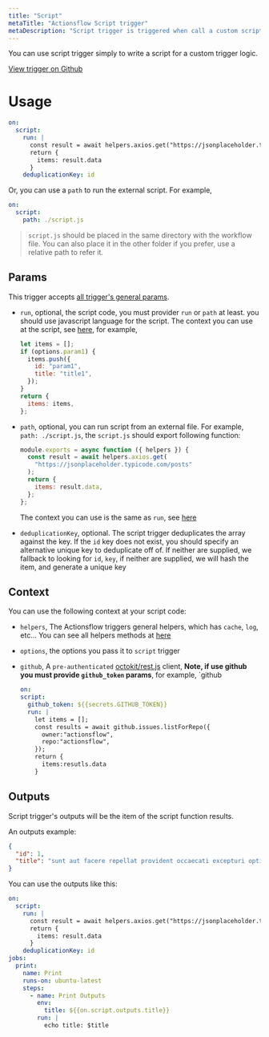 ```yaml
---
title: "Script"
metaTitle: "Actionsflow Script trigger"
metaDescription: "Script trigger is triggered when call a custom script function returns."
---
```


You can use script trigger simply to write a script for a custom trigger logic.

[View trigger on Github](https://github.com/actionsflow/actionsflow/blob/master/packages/actionsflow/src/triggers/script.ts)

# Usage

```yaml
on:
  script:
    run: |
      const result = await helpers.axios.get("https://jsonplaceholder.typicode.com/posts")
      return {
        items: result.data
      }
    deduplicationKey: id
```

Or, you can use a `path` to run the external script. For example,

```yaml
on:
  script:
    path: ./script.js
```

> `script.js` should be placed in the same directory with the workflow file. You can also place it in the other folder if you prefer, use a relative path to refer it.

## Params

This trigger accepts [all trigger's general params](/docs/workflow.md#ontrigger_nameparam).

- `run`, optional, the script code, you must provider `run` or `path` at least. you should use javascript language for the script. The context you can use at the script, see [here](#context), for example,

  ```javascript
  let items = [];
  if (options.param1) {
    items.push({
      id: "param1",
      title: "title1",
    });
  }
  return {
    items: items,
  };
  ```

- `path`, optional, you can run script from an external file. For example, `path: ./script.js`, the `script.js` should export following function:

  ```javascript
  module.exports = async function ({ helpers }) {
    const result = await helpers.axios.get(
      "https://jsonplaceholder.typicode.com/posts"
    );
    return {
      items: result.data,
    };
  };
  ```

  The context you can use is the same as `run`, see [here](#context)

- `deduplicationKey`, optional. The script trigger deduplicates the array against the key. If the `id` key does not exist, you should specify an alternative unique key to deduplicate off of. If neither are supplied, we fallback to looking for `id`, `key`, if neither are supplied, we will hash the item, and generate a unique key

## Context

You can use the following context at your script code:

- `helpers`, The Actionsflow triggers general helpers, which has `cache`, `log`, etc... You can see all helpers methods at [here](/docs/reference/4-trigger-helpers.md)

- `options`, the options you pass it to `script` trigger

- `github`, A `pre-authenticated` [octokit/rest.js](https://github.com/octokit/rest.js) client, **Note, if use github you must provide `github_token` params**, for example, `github

  ```yaml
  on:
  script:
    github_token: ${{secrets.GITHUB_TOKEN}}
    run: |
      let items = [];
      const results = await github.issues.listForRepo({
        owner:"actionsflow",
        repo:"actionsflow",
      });
      return {
        items:resutls.data
      }
  ```

## Outputs

Script trigger's outputs will be the item of the script function results.

An outputs example:

```json
{
  "id": 1,
  "title": "sunt aut facere repellat provident occaecati excepturi optio reprehenderit"
}
```

You can use the outputs like this:

```yaml
on:
  script:
    run: |
      const result = await helpers.axios.get("https://jsonplaceholder.typicode.com/posts")
      return {
        items: result.data
      }
    deduplicationKey: id
jobs:
  print:
    name: Print
    runs-on: ubuntu-latest
    steps:
      - name: Print Outputs
        env:
          title: ${{on.script.outputs.title}}
        run: |
          echo title: $title
```
